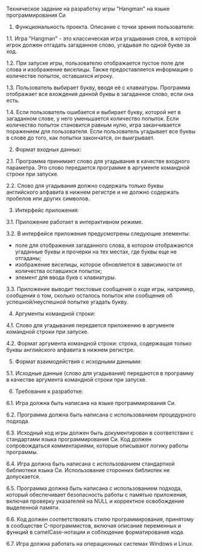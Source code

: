 Техническое задание на разработку игры "Hangman" на языке программирования Си

1. Функциональность проекта. Описание с точки зрения пользователя:

1.1. Игра "Hangman" - это классическая игра угадывания слов, в которой игрок должен отгадать загаданное слово, угадывая по одной букве за ход.

1.2. При запуске игры, пользователю отображается пустое поле для слова и изображение виселицы. Также предоставляется информация о количестве попыток, оставшихся игроку.

1.3. Пользователь выбирает букву, вводя её с клавиатуры. Программа отображает все вхождения данной буквы в загаданное слово, если она есть.

1.4. Если пользователь ошибается и выбирает букву, которой нет в загаданном слове, у него уменьшается количество попыток. Если количество попыток становится равным нулю, игра заканчивается поражением для пользователя. Если пользователь угадывает все буквы в слове до того, как попытки закончатся, он выигрывает.

2. Формат входных данных:

2.1. Программа принимает слово для угадывания в качестве входного параметра. Это слово передается программе в аргументе командной строки при запуске.

2.2. Слово для угадывания должно содержать только буквы английского алфавита в нижнем регистре и не должно содержать пробелов или других символов.

3. Интерфейс приложения:

3.1. Приложение работает в интерактивном режиме.

3.2. В интерфейсе приложения предусмотрены следующие элементы:

- поле для отображения загаданного слова, в котором отображаются угаданные буквы и прочерки на тех местах, где буквы еще не отгаданы;
- изображение виселицы, которое обновляется в зависимости от количества оставшихся попыток;
- элемент для ввода букв с клавиатуры.

3.3. Приложение выводит текстовые сообщения о ходе игры, например, сообщения о том, сколько осталось попыток или сообщения об успешной/неуспешной попытке угадать букву.

4. Аргументы командной строки:

4.1. Слово для угадывания передается приложению в аргументе командной строки при запуске.

4.2. Формат аргумента командной строки: строка, содержащая только буквы английского алфавита в нижнем регистре.

5. Формат взаимодействия с исходными данными:

5.1. Исходные данные (слово для угадывания) передаются в программу в качестве аргумента командной строки при запуске.

6. Требования к разработке:

6.1. Игра должна быть написана на языке программирования Си.

6.2. Программа должна быть написана с использованием процедурного подхода.

6.3. Исходный код игры должен быть документирован в соответствии с стандартами языка программирования Си. Код должен сопровождаться комментариями, которые описывают логику работы программы.

6.4. Игра должна быть написана с использованием стандартной библиотеки языка Си. Использование сторонних библиотек не допускается.

6.5. Программа должна быть написана с использованием подхода, который обеспечивает безопасность работы с памятью приложения, включая проверку указателей на NULL и корректное освобождение выделенной памяти.

6.6. Код должен соответствовать стилю программирования, принятому в сообществе C-программистов, включая описание переменных и функций в camelCase-нотации и соблюдение форматирования кода.

6.7. Игра должна работать на операционных системах Windows и Linux.